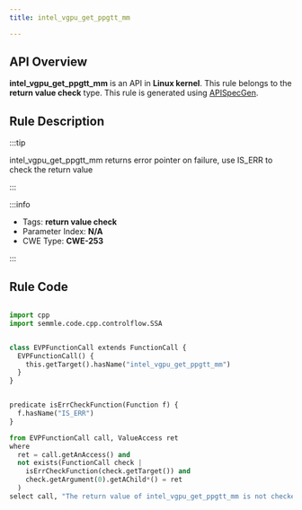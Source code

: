 ```yaml
---
title: intel_vgpu_get_ppgtt_mm

---
```



## API Overview
**intel_vgpu_get_ppgtt_mm** is an API in **Linux kernel**. This rule belongs to the **return value check** type. This rule is generated using [APISpecGen](../../tools/APISpecGen).
## Rule Description

:::tip

intel_vgpu_get_ppgtt_mm returns error pointer on failure, use IS_ERR to check the return value

:::

:::info

- Tags: **return value check**
- Parameter Index: **N/A**
- CWE Type: **CWE-253**

:::

## Rule Code
```python

import cpp
import semmle.code.cpp.controlflow.SSA


class EVPFunctionCall extends FunctionCall {
  EVPFunctionCall() {
    this.getTarget().hasName("intel_vgpu_get_ppgtt_mm")
  }
}


predicate isErrCheckFunction(Function f) {
  f.hasName("IS_ERR") 
}

from EVPFunctionCall call, ValueAccess ret
where
  ret = call.getAnAccess() and
  not exists(FunctionCall check |
    isErrCheckFunction(check.getTarget()) and
    check.getArgument(0).getAChild*() = ret
  )
select call, "The return value of intel_vgpu_get_ppgtt_mm is not checked with IS_ERR."
    
```